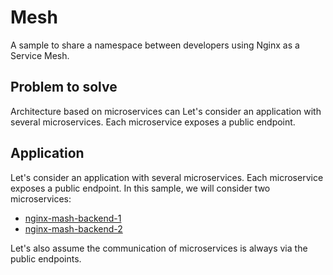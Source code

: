 # Mesh

A sample to share a namespace between developers using Nginx as a Service Mesh.

## Problem to solve

Architecture based on microservices can Let's consider an application with several microservices. Each microservice exposes a public endpoint.

## Application

Let's consider an application with several microservices. Each microservice exposes a public endpoint.
In this sample, we will consider two microservices:

- [nginx-mash-backend-1](https://github.com/okteto/nginx-mesh-backend-1)
- [nginx-mash-backend-2](https://github.com/okteto/nginx-mesh-backend-2)

Let's also assume the communication of microservices is always via the public endpoints.